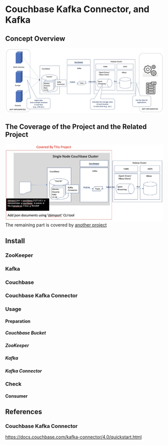 # Couchbase Kafka Connector, and Kafka

## Concept Overview

![Concept Diagram](images/concept-diagram.jpg)



## The Coverage of the Project and the Related Project

![Coverage Diagram](images/coverage-1.jpg)
The remaining part is covered by [another project](https://github.com/YoshiyukiKono/kafka_spark-streaming_hbase)

## Install
  
### ZooKeeper

### Kafka

### Couchbase

### Couchbase Kafka Connector

### Usage

#### Preparation

##### Couchbase Bucket

##### ZooKeeper

##### Kafka

##### Kafka Connector

### Check

#### Consumer


## References
### Couchbase Kafka Connector
https://docs.couchbase.com/kafka-connector/4.0/quickstart.html


